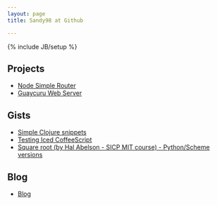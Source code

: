 ```yaml
---
layout: page
title: Sandy98 at Github

---
```

{% include JB/setup %}

    
## Projects
* [Node Simple Router](http://sandy98.github.com/node-simple-router)
* [Guaycuru Web Server](https://github.com/sandy98/guaycuru)


## Gists
<ul>
    <li><a href="https://gist.github.com/989424">Simple Clojure snippets</a></li>
    <li><a href="https://gist.github.com/2514318">Testing Iced CoffeeScript</a></li>
    <li><a href="https://gist.github.com/2575074">Square root (by Hal Abelson - SICP MIT course) - Python/Scheme versions</a></li>
</ul>

## Blog
* [Blog](/blog)


